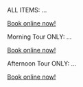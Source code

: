 
ALL ITEMS:
…
<!-- FareHarbor book button for all items -->
<a href="https://fareharbor.com/embeds/book/darkstarmountaintours/?full-items=yes" onclick="return !(window.FH && FH.open({ shortname: 'darkstarmountaintours', fallback: 'simple', fullItems: 'yes', view: 'items' }));">Book online now!</a>


Morning Tour ONLY:
…
<!-- FareHarbor book button for item #37345 -->
<a href="https://fareharbor.com/embeds/book/darkstarmountaintours/items/37345/?full-items=yes" onclick="return !(window.FH && FH.open({ shortname: 'darkstarmountaintours', fallback: 'simple', fullItems: 'yes', view: { item: 37345 } }));">Book online now!</a>


Afternoon Tour ONLY:
…
<!-- FareHarbor book button for item #37351 -->
<a href="https://fareharbor.com/embeds/book/darkstarmountaintours/items/37351/?full-items=yes" onclick="return !(window.FH && FH.open({ shortname: 'darkstarmountaintours', fallback: 'simple', fullItems: 'yes', view: { item: 37351 } }));">Book online now!</a>
